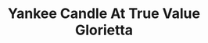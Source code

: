 ---
title: "Yankee Candle At True Value Glorietta"
url: /makati/yankee-candle-at-true-value-glorietta/
shop: department store
---